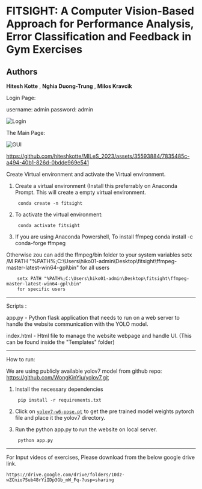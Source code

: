 # FITSIGHT: A Computer Vision-Based Approach for Performance Analysis, Error Classification and Feedback in Gym Exercises

## Authors
**Hitesh Kotte** , **Nghia Duong-Trung** , **Milos Kravcik**

Login Page:

username: admin
password: admin

![Login](https://github.com/hiteshkotte/DFKI-fitsight/assets/35593884/b34dc785-0b50-4bf8-86c5-cefe984ebba4)

The Main Page:

![GUI](https://github.com/hiteshkotte/DFKI-fitsight/assets/35593884/5f795e99-be9e-48a1-9fdc-2b950b76a724)


https://github.com/hiteshkotte/MILeS_2023/assets/35593884/7835485c-a494-40b1-826d-0bdde969e541


Create Virtual environment and activate the Virtual environment.

1. Create a virtual environment (Install this preferrably on Anaconda Prompt. 
This will create a empty virtual environment.

		conda create -n fitsight

3. To activate the virtual environment:

		conda activate fitsight

4. If you are using Anaconda Powershell, To install ffmpeg
		conda install -c conda-forge ffmpeg

Otherwise zou can add the ffmpeg/bin folder to your system variables
		setx /M PATH "%PATH%;C:\Users\hiko01-admin\Desktop\fitsight\ffmpeg-master-latest-win64-gpl\bin"
		for all users

		setx PATH "%PATH%;C:\Users\hiko01-admin\Desktop\fitsight\ffmpeg-master-latest-win64-gpl\bin"
		for specific users



---------------------------------------------------------------------------------------------------------------------------------------------
Scripts :

app.py - Python flask application that needs to run on a web server to handle the website communication with the YOLO model.

index.html - Html file to manage the website webpage and handle UI. (This can be found inside the "Templates" folder)


----------------------------------------------------------------------------------------------------------------------------------------------
How to run:

We are using publicly available yolov7 model from github repo: https://github.com/WongKinYiu/yolov7.git

1. Install the necessary dependencies
   
		pip install -r requirements.txt
	
3. Click on [`yolov7-w6-pose.pt`](https://github.com/WongKinYiu/yolov7/releases/download/v0.1/yolov7-w6-pose.pt) to get the pre trained model weights pytorch file and place it the yolov7 directory.

4. Run the python app.py to run the website on local server.
   
   		python app.py


-----------------------------------------------------------------------------------------------------------------------------------------------
For Input videos of exercises, Please download from the below google drive link.

	https://drive.google.com/drive/folders/10dz-wZCnio7Sub48rYiIDp3Gb_mW_Fq-?usp=sharing





